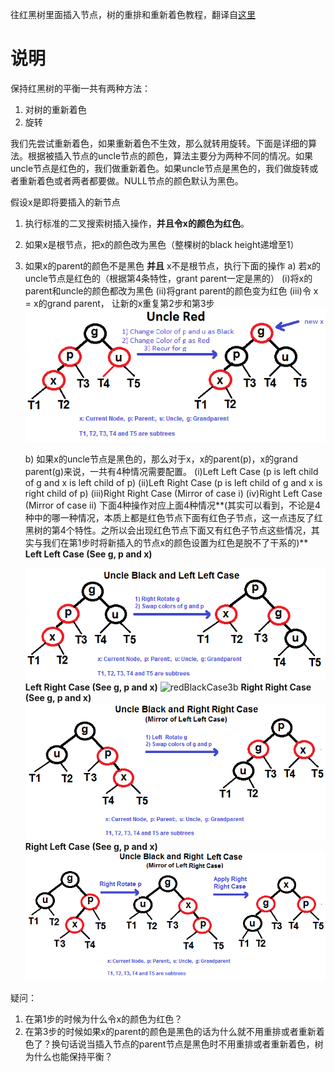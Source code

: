 往红黑树里面插入节点，树的重排和重新着色教程，翻译自[这里](https://www.geeksforgeeks.org/red-black-tree-set-2-insert/)

# 说明

保持红黑树的平衡一共有两种方法：

1. 对树的重新着色
2. 旋转

我们先尝试重新着色，如果重新着色不生效，那么就转用旋转。下面是详细的算法。根据被插入节点的uncle节点的颜色，算法主要分为两种不同的情况。如果uncle节点是红色的，我们做重新着色。如果uncle节点是黑色的，我们做旋转或者重新着色或者两者都要做。NULL节点的颜色默认为黑色。

假设x是即将要插入的新节点

1. 执行标准的二叉搜索树插入操作，**并且令x的颜色为红色**。

2. 如果x是根节点，把x的颜色改为黑色（整棵树的black height递增至1）

3. 如果x的parent的颜色不是黑色 **并且** x不是根节点，执行下面的操作
   a) 若x的uncle节点是红色的（根据第4条特性，grant parent一定是黑的）
        (i)将x的parent和uncle的颜色都改为黑色
        (ii)将grant parent的颜色变为红色
        (iii)令 x = x的grand parent， 让新的x重复第2步和第3步
   ![redBlackCase2](../../images/data_structure/insert_rotation_1.png)

   b) 如果x的uncle节点是黑色的，那么对于x，x的parent(p)，x的grand parent(g)来说，一共有4种情况需要配置。
        (i)Left Left Case (p is left child of g and x is left child of p)
        (ii)Left Right Case (p is left child of g and x is right child of p)
        (iii)Right Right Case (Mirror of case i)
        (iv)Right Left Case (Mirror of case ii)
   下面4种操作对应上面4种情况**(其实可以看到，不论是4种中的哪一种情况，本质上都是红色节点下面有红色子节点，这一点违反了红黑树的第4个特性。之所以会出现红色节点下面又有红色子节点这些情况，其实与我们在第1步时将新插入的节点x的颜色设置为红色是脱不了干系的)**
   **Left Left Case (See g, p and x)**

   ![redBlackCase3a](../../images/data_structure/insert_rotation_2.png)
   **Left Right Case (See g, p and x)**
   ![redBlackCase3b](https://media.geeksforgeeks.org/wp-content/cdn-uploads/redBlackCase3b.png)
   **Right Right Case (See g, p and x)**
   ![redBlackCase3c](../../images/data_structure/insert_rotation_4.png)
   **Right Left Case (See g, p and x)**
   ![redBlackCase3d](../../images/data_structure/insert_rotation_5.png)

疑问：

1. 在第1步的时候为什么令x的颜色为红色？
2. 在第3步的时候如果x的parent的颜色是黑色的话为什么就不用重排或者重新着色了？换句话说当插入节点的parent节点是黑色时不用重排或者重新着色，树为什么也能保持平衡？

